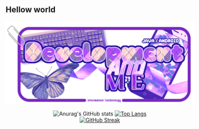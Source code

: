 ## Hellow world
<div align="center"> 
<img src="https://github.com/cocoaq/cocoaq/blob/main/%EC%9D%BC%EB%9F%AC%EC%8A%A4%ED%8A%B8141.png" alt="메인이미지">

![Anurag's GitHub stats](https://github-readme-stats.vercel.app/api?username=cocoaq&show_icons=true&theme=radical)
[![Top Langs](https://github-readme-stats.vercel.app/api/top-langs/?username=cocoaq)](https://github.com/anuraghazra/github-readme-stats) 
<br/>
[![GitHub Streak](https://streak-stats.demolab.com?user=cocoaq&theme=cobalt&hide_border=true&locale=ko&date_format=%5BY.%5Dn.j)](https://git.io/streak-stats)
</div>

<!--
**cocoaq/cocoaq** is a ✨ _special_ ✨ repository because its `README.md` (this file) appears on your GitHub profile.
Here are some ideas to get you started:
- 🔭 I’m currently working on ...
- 🌱 I’m currently learning ...
- 👯 I’m looking to collaborate on ...
- 🤔 I’m looking for help with ...
- 💬 Ask me about ...
- 📫 How to reach me: ...
- 😄 Pronouns: ...
- ⚡ Fun fact: ...
-->
